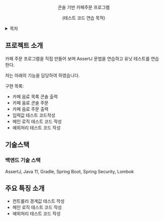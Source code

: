 <div align="center">
  <p align="center">
  콘솔 기반 카페주문 프로그램
  </p>
  <p align="center">
  (테스트 코드 연습 목적)
  </p>
</div>

<!-- TABLE OF CONTENTS -->
<details>
  <summary>목차</summary>
  <ol>
    <li><a href="#프로젝트-소개">프로젝트 소개</a></li>
    <li><a href="#기술스택">기술 스택</a></li>
    <li><a href="#주요-기능-소개">주요 기능 소개</a></li>
  </ol>
</details>


## 프로젝트 소개
카페 주문 프로그램을 직접 만들어 보며 AssertJ 문법을 연습하고 유닛 테스트를 연습한다.

저는 아래의 기능을 담당하여 하였습니다.

구현 목록:
* 카페 음료 목록 콘솔 출력
* 카페 음료 콘솔 주문
* 카페 음료 주문 출력
* 입력값 테스트 코드작성
* 메인 로직 테스트 코드 작성
* 예외처리 테스트 코드 작성

## 기술스택
### 백엔드 기술 스택
AssertJ, Java 11, Gradle, Spring Boot, Spring Security, Lombok

## 주요 특징 소개
* 컨트롤러 경계값 테스트 작성
* 메인 로직 테스트 코드 작성
* 예외처리 테스트 코드 작성
